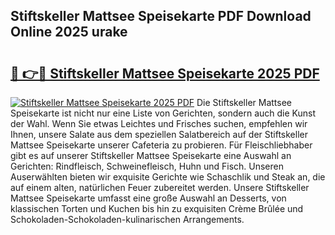 ## Stiftskeller Mattsee Speisekarte PDF Download Online 2025 urake

# <h2><a href="http://gcd0pud.nevu.top/?p=Stiftskeller+Mattsee+Speisekarte">🔗 👉🔴 Stiftskeller Mattsee Speisekarte 2025 PDF</a></h2>

[![Stiftskeller Mattsee Speisekarte 2025 PDF](https://i.imgur.com/dBaPXMq.png)](http://gcd0pud.nevu.top/?p=Stiftskeller+Mattsee+Speisekarte)
Die Stiftskeller Mattsee Speisekarte ist nicht nur eine Liste von Gerichten, sondern auch die Kunst der Wahl. Wenn Sie etwas Leichtes und Frisches suchen, empfehlen wir Ihnen, unsere Salate aus dem speziellen Salatbereich auf der Stiftskeller Mattsee Speisekarte unserer Cafeteria zu probieren. Für Fleischliebhaber gibt es auf unserer Stiftskeller Mattsee Speisekarte eine Auswahl an Gerichten: Rindfleisch, Schweinefleisch, Huhn und Fisch. Unseren Auserwählten bieten wir exquisite Gerichte wie Schaschlik und Steak an, die auf einem alten, natürlichen Feuer zubereitet werden. Unsere Stiftskeller Mattsee Speisekarte umfasst eine große Auswahl an Desserts, von klassischen Torten und Kuchen bis hin zu exquisiten Crème Brûlée und Schokoladen-Schokoladen-kulinarischen Arrangements.
